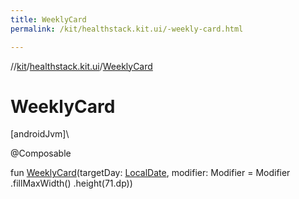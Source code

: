 ```yaml
---
title: WeeklyCard
permalink: /kit/healthstack.kit.ui/-weekly-card.html

---
```

//[kit](/kit.html)/[healthstack.kit.ui](index.html)/[WeeklyCard](-weekly-card.html)



# WeeklyCard



[androidJvm]\




@Composable



fun [WeeklyCard](-weekly-card.html)(targetDay: [LocalDate](https://developer.android.com/reference/kotlin/java/time/LocalDate.html), modifier: Modifier = Modifier
        .fillMaxWidth()
        .height(71.dp))




